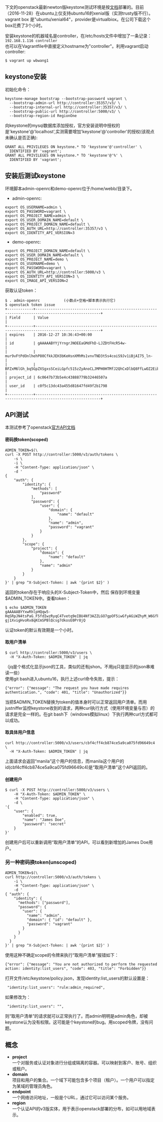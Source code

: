 下文的openstack最新newton版keystone测试环境是按[文档](http://docs.openstack.org/newton/install-guide-ubuntu/keystone.html)部署的。目前（2016-11-28）在ubuntu上仅支持ubuntu16的xenial版（实测trusty版不行）。
vagrant box 是"ubuntu/xenial64"，provider是virtualbiox。在公司下载这个box花费了3个小时。  

安装keystone的机器域名是controller，在/etc/hosts文件中增加了一条记录：  
```192.168.1.116 controller```  
也可以在Vagrantfile中直接定义hostname为"controller"。利用vagrant启动controller:  
```
$ vagrant up wbwang1
```
## keystone安装
初始化命令：
```
keystone-manage bootstrap --bootstrap-password vagrant \
  --bootstrap-admin-url http://controller:35357/v3/ \
  --bootstrap-internal-url http://controller:35357/v3/ \
  --bootstrap-public-url http://controller:5000/v3/ \
  --bootstrap-region-id RegionOne
```

向keystone的mysql数据库添加授权，官方安装说明中授权的是'keystone'@'localhost',实测需要增加'keystone'@'controller'的授权(该观点未确认是否正确):
```
GRANT ALL PRIVILEGES ON keystone.* TO 'keystone'@'controller' \
  IDENTIFIED BY 'vagrant';
GRANT ALL PRIVILEGES ON keystone.* TO 'keystone'@'%' \
  IDENTIFIED BY 'vagrant';
```
## 安装后测试keystone
环境脚本admin-openrc和demo-openrc位于/home/webb/目录下。
 - admin-openrc:
```
export OS_USERNAME=admin \
export OS_PASSWORD=vagrant \
export OS_PROJECT_NAME=admin \
export OS_USER_DOMAIN_NAME=default \
export OS_PROJECT_DOMAIN_NAME=default \
export OS_AUTH_URL=http://controller:35357/v3 \
export OS_IDENTITY_API_VERSION=3
```
 - demo-openrc:
```
export OS_PROJECT_DOMAIN_NAME=default \
export OS_USER_DOMAIN_NAME=default \
export OS_PROJECT_NAME=demo \
export OS_USERNAME=demo \
export OS_PASSWORD=vagrant \
export OS_AUTH_URL=http://controller:5000/v3 \
export OS_IDENTITY_API_VERSION=3 \
export OS_IMAGE_API_VERSION=2
```
获取认证token：
```
$ . admin-openrc           (小数点+空格+脚本表示执行它)
$ openstack token issue
+------------+----------------------------------------------------------------------------------------------------+
| Field      | Value                                                                                              |
+------------+----------------------------------------------------------------------------------------------------+
| expires    | 2016-12-27 10:36:43+00:00                                                                          |
| id         | gAAAAABYYjYrngrJNOEEaGMdFhD-LJZDtFHcR54w-                                                          |
|            | mur9vFtPdOnlhehP80CfkkJEH3bKeHsnXMhMs1vnvTND3t5s4coiS9Jv1iBjAI75_ln-                               |
|            | BFZxM6lGh_bq5GpZXSgxsSCeiLGpfc515zZyAnoCLJMPH0HTMfJ2QhCxDlbQ8FfLwOZ2EibH0c                         |
| project_id | 6c0647b73b5e4c43888779b32446507a                                                                   |
| user_id    | c0f5c13dc43a455d81647fd49f2b1798                                                                   |
+------------+----------------------------------------------------------------------------------------------------+
```
## API测试
本测试参考了openstack[官方API文档](http://developer.openstack.org/api-ref/identity/v3/)

#### 密码换token(scoped)
```
ADMIN_TOKEN=$(\
curl -X POST http://controller:5000/v3/auth/tokens \
    -s \
    -i \
    -H "Content-Type: application/json" \
    -d '
{
    "auth": {
        "identity": {
            "methods": [
                "password"
            ],
            "password": {
                "user": {
                    "domain": {
                        "name": "default"
                    },
                    "name": "admin",
                    "password": "vagrant"
                }
            }
        },
        "scope": {
            "project": {
                "domain": {
                    "name": "default"
                },
                "name": "admin"
            }
        }
    }
}' | grep ^X-Subject-Token: | awk '{print $2}' )
```
返回的token存在于响应头的X-Subject-Token中，然后 保存到环境变量$ADMIN_TOKEN中。查看token：
```
$ echo $ADMIN_TOKEN
gAAAAABYYxwRhlpHQqw5-HqSRpJN4tsPaG_F5fdIwzRyqC4Tvetq9eIBU4Nf3AZZLGO7gpOF5iwGfyAGiWZhyM_W6GfklKknUEb6K6SctH_TZP87M7NLIC91MN_0-gj1XvigHvoRx8qKCmSPBlQcsg7dkosE0Pr8jQ
```
认证token的默认有效期是一个小时。  

#### 取用户清单
```
$ curl http://controller:5000/v3/users \
  -H "X-Auth-Token: $ADMIN_TOKEN" | jq
```
（jq是个格式化显示json的工具，类似的还有jshon。不用jq只是显示的json串难读一些）  
使用git bash进入ubuntu16，执行上述curl命令失败，提示：
```
{"error": {"message": "The request you have made requires authentication.", "code": 401, "title": "Unauthorized"}}
```
当把$ADMIN_TOKEN替换为token的值本身时可以正常返回用户清单。而用justniffer监控keystone收到的请求，两种curl执行方式（使用环境变量与否）的请求是完全一样的。在git bash下（windows模拟linux）下执行两种curl方式都可以成功。

#### 取具体用户信息
```
curl http://controller:5000/v3/users/cbf4cff4cb874ce5a9ca075fd96649c4 \
  -H "X-Auth-Token: $ADMIN_TOKEN" | jq
```
上面请求会返回“manila”这个用户的信息，而manila这个用户的id(cbf4cff4cb874ce5a9ca075fd96649c4)是“取用户清单”这个API返回的。

#### 创建用户
```
$ curl -X POST http://controller:5000/v3/users \
    -H "X-Auth-Token: $ADMIN_TOKEN" \
    -H "Content-Type: application/json" \
    -d \
'{
    "user": {
        "enabled": true,
        "name": "James Doe",
        "password": "secret"
    }
}'
```
创建用户后可以重新调用“取用户清单”的API，可以看到新增加的James Doe用户。

### 另一种密码换token(unscoped)
```
ADMIN_TOKEN=$(\
curl http://controller:5000/v3/auth/tokens \
    -i \
    -H "Content-Type: application/json" \
    -d '
{ "auth": {
    "identity": {
      "methods": ["password"],
      "password": {
        "user": {
          "name": "admin",
          "domain": { "id": "default" },
          "password": "vagrant"
        }
      }
    }
  }
}' | grep ^X-Subject-Token: | awk '{print $2}' )
```
使用这种不确定scope的令牌来执行“取用户清单”报错如下：
```
{"error": {"message": "You are not authorized to perform the requested action: identity:list_users", "code": 403, "title": "Forbidden"}}
```
打开文件/etc/keystone/policy.json，发现identity:list_users的默认设置是：
```
 "identity:list_users": "rule:admin_required",
```
如果修改为：
```
 "identity:list_users": "",
```
则“取用户清单”的请求就可以正常执行了。而admin明明是admin角色，却被keystone认为没有权限。这可能是个keystone的bug。用scoped令牌，没有问题。

## 概念
 - **project**  
    一个对服务或认证对象进行分组或隔离的容器。可以映射到客户、账号、组织或租户。
 - **domain**   
    项目和用户的集合。一个域下可能包含多个项目（租户）。一个用户可以指定为某域的管理员角色。
 - **endpoint**  
    一个网络访问地址，一般是个URL，通过它可以访问某个服务。
 - **region**  
    一个认证API的v3版实体，用于表示openstack部署的分布，如可以用地域表示。